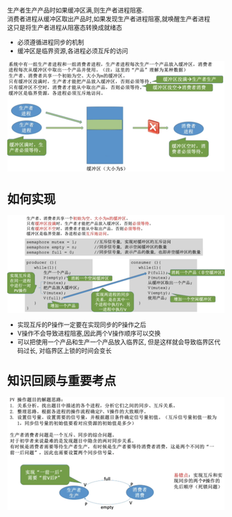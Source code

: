 生产者生产产品时如果缓冲区满,则生产者进程阻塞.\
消费者进程从缓冲区取出产品时,如果发现生产者进程阻塞,就唤醒生产者进程\
这只是将生产者进程从阻塞态转换成就绪态

- 必须遵循进程同步的机制
- 缓冲区是临界资源,各进程必须互斥的访问

<img src="img/../../img/生产者和消费者问题描述.png">

# 如何实现
<img src="img/../../img/如何实现生产者消费者操作.png">

- 实现互斥的P操作一定要在实现同步的P操作之后
- V操作不会导致进程阻塞,因此两个V操作顺序可以交换
- 可以把使用一个产品和生产一个产品放入临界区, 但是这样就会导致临界区代码过长, 对临界区上锁的时间会变长

# 知识回顾与重要考点
<img src="img/../../img/消费者与生产者问题--知识回顾和重要考点.png">